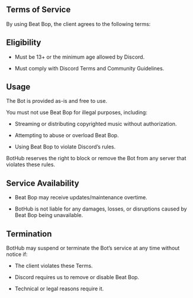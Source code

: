 ## Terms of Service

By using Beat Bop, the client agrees to the following terms:

## Eligibility

- Must be 13+ or the minimum age allowed by Discord.

- Must comply with Discord Terms and Community Guidelines.

## Usage

The Bot is provided as-is and free to use.

You must not use Beat Bop for illegal purposes, including:

- Streaming or distributing copyrighted music without authorization.

- Attempting to abuse or overload Beat Bop.

- Using Beat Bop to violate Discord’s rules.

BotHub reserves the right to block or remove the Bot from any server that violates these rules.

## Service Availability

- Beat Bop may receive updates/maintenance overtime.

- BotHub is not liable for any damages, losses, or disruptions caused by Beat Bop being unavailable.

## Termination

BotHub may suspend or terminate the Bot’s service at any time without notice if:

- The client violates these Terms.

- Discord requires us to remove or disable Beat Bop.

- Technical or legal reasons require it.
